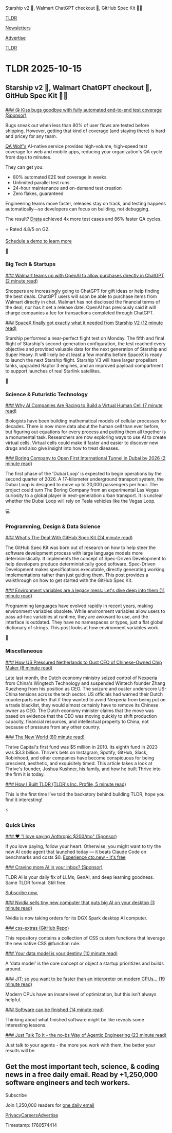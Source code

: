 Starship v2 🚀, Walmart ChatGPT checkout 🛒, GitHub Spec Kit 👨‍💻 

[TLDR](/)

[Newsletters](/newsletters)

[Advertise](https://advertise.tldr.tech/)

[TLDR](/)

# TLDR 2025-10-15

## Starship v2 🚀, Walmart ChatGPT checkout 🛒, GitHub Spec Kit 👨‍💻

### 

[### 😘 Kiss bugs goodbye with fully automated end-to-end test coverage (Sponsor)](https://www.qawolf.com?utm_source=tldr&amp;utm_medium=newsletter&amp;utm_campaign=ACQ_All_Demo_Conversions__NewsletterAudience_-_Newsletter_KissBugsGoodbye_20251015-None_Experiment-FALSE&amp;utm_term=headline-KissBugsGoodbyeWithFullyAutomatedEndToEndTestCoverage&amp;utm_content=KissBugsGoodbye_ScheduleADemoToLearnMore_None_Headline%3AKissBugsGoodbyeWithFullyAutomatedEndToEndTestCoverage____Newsletter-PrimaryPlacement_20251015_v1_)

Bugs sneak out when less than 80% of user flows are tested before shipping. However, getting that kind of coverage (and staying there) is hard and pricey for any team.

[QA Wolf's](https://www.qawolf.com?utm_source=tldr&utm_medium=newsletter&utm_campaign=ACQ_All_Demo_Conversions__NewsletterAudience_-_Newsletter_KissBugsGoodbye_20251015-None_Experiment-FALSE&utm_term=body-QAWolf&utm_content=KissBugsGoodbye_ScheduleADemoToLearnMore_None_Headline%3AKissBugsGoodbyeWithFullyAutomatedEndToEndTestCoverage____Newsletter-PrimaryPlacement_20251015_v1_) AI-native service provides high-volume, high-speed test coverage for web and mobile apps, reducing your organization's QA cycle from days to minutes.

They can get you:

* 80% automated E2E test coverage in weeks
* Unlimited parallel test runs
* 24-hour maintenance and on-demand test creation
* Zero flakes, guaranteed

Engineering teams move faster, releases stay on track, and testing happens automatically—so developers can focus on building, not debugging.

The result? [Drata](https://www.qawolf.com/case-studies/drata?utm_source=tldr&utm_medium=newsletter&utm_campaign=ACQ_All_Demo_Conversions__NewsletterAudience_-_Newsletter_KissBugsGoodbye_20251015-None_Experiment-FALSE&utm_term=body-Drata&utm_content=KissBugsGoodbye_ScheduleADemoToLearnMore_None_Headline%3AKissBugsGoodbyeWithFullyAutomatedEndToEndTestCoverage____Newsletter-PrimaryPlacement_20251015_v1_) achieved 4x more test cases and 86% faster QA cycles.

⭐ Rated 4.8/5 on G2.

[Schedule a demo to learn more](https://www.qawolf.com?utm_source=tldr&utm_medium=newsletter&utm_campaign=ACQ_All_Demo_Conversions__NewsletterAudience_-_Newsletter_KissBugsGoodbye_20251015-None_Experiment-FALSE&utm_term=cta-ScheduleADemoToLearnMore&utm_content=KissBugsGoodbye_ScheduleADemoToLearnMore_None_Headline%3AKissBugsGoodbyeWithFullyAutomatedEndToEndTestCoverage____Newsletter-PrimaryPlacement_20251015_v1_)

📱

### Big Tech & Startups

[### Walmart teams up with OpenAI to allow purchases directly in ChatGPT (2 minute read)](https://www.cnbc.com/2025/10/14/walmart-openai-chatgpt-shopping.html?utm_source=tldrnewsletter)

Shoppers are increasingly going to ChatGPT for gift ideas or help finding the best deals. ChatGPT users will soon be able to purchase items from Walmart directly in chat. Walmart has not disclosed the financial terms of the deal, nor has it set a release date. OpenAI has previously said it will charge companies a fee for transactions completed through ChatGPT.

[### SpaceX finally got exactly what it needed from Starship V2 (12 minute read)](https://arstechnica.com/space/2025/10/after-year-of-hardships-spacexs-starship-finally-flirts-with-perfection/?utm_source=tldrnewsletter)

Starship performed a near-perfect flight test on Monday. The fifth and final flight of Starship's second-generation configuration, the test reached every objective and provided valuable data for the next generation of Starship and Super Heavy. It will likely be at least a few months before SpaceX is ready to launch the next Starship flight. Starship V3 will have larger propellant tanks, upgraded Raptor 3 engines, and an improved payload compartment to support launches of real Starlink satellites.

🚀

### Science & Futuristic Technology

[### Why AI Companies Are Racing to Build a Virtual Human Cell (7 minute read)](https://time.com/7324119/what-is-virtual-cell/?utm_source=tldrnewsletter)

Biologists have been building mathematical models of cellular processes for decades. There is now more data about the human cell than ever before, but figuring out equations for every process and putting them all together is a monumental task. Researchers are now exploring ways to use AI to create virtual cells. Virtual cells could make it faster and easier to discover new drugs and also give insight into how to treat diseases.

[### Boring Company to Open First International Tunnel in Dubai by 2026 (2 minute read)](https://teslanorth.com/2025/10/14/boring-company-to-open-first-international-tunnel-in-dubai-by-2026/?utm_source=tldrnewsletter)

The first phase of the 'Dubai Loop' is expected to begin operations by the second quarter of 2026. A 17-kilometer underground transport system, the Dubai Loop is designed to move up to 20,000 passengers per hour. The project could turn The Boring Company from an experimental Las Vegas curiosity to a global player in next-generation urban transport. It is unclear whether the Dubai Loop will rely on Tesla vehicles like the Vegas Loop.

💻

### Programming, Design & Data Science

[### What's The Deal With GitHub Spec Kit (24 minute read)](https://den.dev/blog/github-spec-kit/?utm_source=tldrnewsletter)

The GitHub Spec Kit was born out of research on how to help steer the software development process with large language models more deterministically. It implements the concept of Spec-Driven Development to help developers produce deterministically good software. Spec-Driven Development makes specifications executable, directly generating working implementations rather than just guiding them. This post provides a walkthrough on how to get started with the GitHub Spec Kit.

[### Environment variables are a legacy mess: Let's dive deep into them (11 minute read)](https://allvpv.org/haotic-journey-through-envvars/?utm_source=tldrnewsletter)

Programming languages have evolved rapidly in recent years, making environment variables obsolete. While environment variables allow users to pass ad-hoc variables at runtime, they are awkward to use, and the interface is outdated. They have no namespaces or types, just a flat global dictionary of strings. This post looks at how environment variables work.

🎁

### Miscellaneous

[### How US Pressured Netherlands to Oust CEO of Chinese-Owned Chip Maker (6 minute read)](https://www.wsj.com/tech/how-u-s-pressured-netherlands-to-oust-ceo-of-chinese-owned-chip-maker-da52864d?st=XRMeqM&reflink=desktopwebshare_permalink&mod=tldr&utm_source=tldrnewsletter)

Late last month, the Dutch economy ministry seized control of Nexperia from China's Wingtech Technology and suspended Wintech founder Zhang Xuezheng from his position as CEO. The seizure and ouster underscore US-China tensions across the tech sector. US officials had warned their Dutch counterparts earlier that if they wanted to avoid Nexperia from being put on a trade blacklist, they would almost certainly have to remove its Chinese owner as CEO. The Dutch economy minister claims that the move was based on evidence that the CEO was moving quickly to shift production capacity, financial resources, and intellectual property to China, not because of pressure from any other country.

[### The New World (80 minute read)](https://joincolossus.com/article/joshua-kushner-thrive-new-world/?utm_source=tldrnewsletter)

Thrive Capital's first fund was $5 million in 2010. Its eighth fund in 2023 was $3.3 billion. Thrive's bets on Instagram, Spotify, GitHub, Slack, Robinhood, and other companies have become conspicuous for being prescient, aesthetic, and exquisitely timed. This article takes a look at Thrive's founder, Joshua Kushner, his family, and how he built Thrive into the firm it is today.

[### How I Built TLDR (TLDR's Inc. Profile, 5 minute read)](https://www.inc.com/rob-verger/how-dan-ni-founded-tldr-the-definitive-silicon-valley-tech-newsletter/91231833?mvgt=94C3dF9tRtQm&utm_source=tldrnewsletter)

This is the first time I've told the backstory behind building TLDR, hope you find it interesting!

⚡

### Quick Links

[### ❤️ "I love paying Anthropic $200/mo" (Sponsor)](https://cto.new/?utm_source=tldr)

If you love paying, follow your heart. Otherwise, you might want to try the new AI code agent that launched today — it beats Claude Code on benchmarks and costs $0. [Experience cto.new - it's free](https://cto.new/?utm_source=tldr)

[### Craving more AI in your inbox? (Sponsor)](https://tldr.tech/ai/?utm_source=tldr&amp;utm_medium=newsletter&amp;utm_campaign=quicklinks10152025)

TLDR AI is your daily fix of LLMs, GenAI, and deep learning goodness. Same TLDR format. Still free.

[Subscribe now.](https://tldr.tech/ai/?utm_source=tldr&utm_medium=newsletter&utm_campaign=quicklinks10152025)

[### Nvidia sells tiny new computer that puts big AI on your desktop (3 minute read)](https://arstechnica.com/ai/2025/10/nvidia-sells-tiny-new-computer-that-puts-big-ai-on-your-desktop/?utm_source=tldrnewsletter)

Nvidia is now taking orders for its DGX Spark desktop AI computer.

[### css-extras (GitHub Repo)](https://github.com/sindresorhus/css-extras?utm_source=tldrnewsletter)

This repository contains a collection of CSS custom functions that leverage the new native CSS @function rule.

[### Your data model is your destiny (10 minute read)](https://notes.mtb.xyz/p/your-data-model-is-your-destiny?utm_source=tldrnewsletter)

A 'data model' is the core concept or object a startup prioritizes and builds around.

[### JIT: so you want to be faster than an interpreter on modern CPUs… (19 minute read)](https://www.pinaraf.info/2025/10/jit-so-you-want-to-be-faster-than-an-interpreter-on-modern-cpus/?utm_source=tldrnewsletter)

Modern CPUs have an insane level of optimization, but this isn't always helpful.

[### Software can be finished (14 minute read)](https://rosswintle.uk/2025/10/software-can-be-finished/?utm_source=tldrnewsletter)

Thinking about what finished software might be like reveals some interesting lessons.

[### Just Talk To It - the no-bs Way of Agentic Engineering (23 minute read)](https://steipete.me/posts/just-talk-to-it?utm_source=tldrnewsletter)

Just talk to your agents - the more you work with them, the better your results will be.

## Get the most important tech, science, & coding news in a free daily email. Read by +1,250,000 software engineers and tech workers.

Subscribe

Join 1,250,000 readers for [one daily email](/api/latest/tech)

[Privacy](/privacy)[Careers](https://jobs.ashbyhq.com/tldr.tech)[Advertise](/tech/advertise)

Timestamp: 1760574414